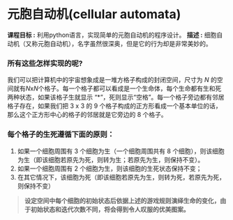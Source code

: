 # 元胞自动机(cellular automata)

**课程目标 :** 利用python语言，实现简单的元胞自动机的程序设计。
**描述 :** 细胞自动机（又称元胞自动机），名字虽然很深奥，但是它的行为却是非常美妙的。
### 所有这些怎样实现的呢?
我们可以把计算机中的宇宙想象成是一堆方格子构成的封闭空间，尺寸为 $N$ 的空间就有$N$x$N$个格子。每一个格子都可以看成是一个生命体，每个生命都有生和死两种状态，如果该格子生就显示 “$*$”，死则显示“空格”。每一个格子旁边都有邻居格子存在，如果我们把 $3$ x $3$ 的 $9$ 个格子构成的正方形看成一个基本单位的话，那么这个正方形中心的格子的邻居就是它旁边的 $8$ 个格子。

### 每个格子的生死遵循下面的原则：
1. 如果一个细胞周围有 $3$ 个细胞为生（一个细胞周围共有 $8$ 个细胞），则该细胞为生（即该细胞若原先为死，则转为生；若原先为生，则保持不变）。
2. 如果一个细胞周围有 $2$ 个细胞为生，则该细胞的生死状态保持不变；
3. 在其它情况下，该细胞为死（即该细胞若原先为生，则转为死，若原先为死，则保持不变）

>**设定空间中每个细胞的初始状态后依据上述的游戏规则演绎生命的变化，由于初始状态和迭代次数不同，将会得到令人叹服的优美图案。**